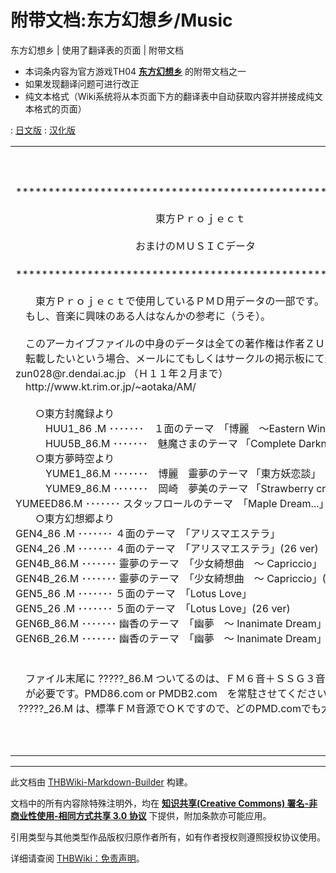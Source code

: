 # 附带文档:东方幻想乡/Music

<!-- source html: G:\repos\THBWiki-Markdown-Builder\THBWikiMarkdown\Temp\main\6\62\ns506%3A%E4%B8%9C%E6%96%B9%E5%B9%BB%E6%83%B3%E4%B9%A1%2FMusic.html -->

东方幻想乡 | 使用了翻译表的页面 | 附带文档

  
  

  

- 本词条内容为官方游戏TH04 **[东方幻想乡](./东方幻想乡.md)** 的附带文档之一
- 如果发现翻译问题可进行改正
- 纯文本格式（Wiki系统将从本页面下方的翻译表中自动获取内容并拼接成纯文本格式的页面）

: [日文版](http://omake.thwiki.cc/translate.php?u=附带文档:东方幻想乡/Music&amp;t=ja)
: [汉化版](http://omake.thwiki.cc/translate.php?u=附带文档:东方幻想乡/Music&amp;t=zh)

  
  

  


<table><tbody><tr class="tt-content" id="=-1" data-pos="&#91;&quot;=&quot;,1&#93;"><td class="tt-ja" lang="ja"><div class="poem">*******************************************************************************<br><br>　　　　　　　　　　　　　　東方Ｐｒｏｊｅｃｔ<br><br> 　　　　　　　　　　　　おまけのＭＵＳＩＣデータ<br>　　　　　　　　　　　　　　　　　　　　　　　　　　　　　　　　　　　ＺＵＮ<br>*******************************************************************************<br><br>　　東方Ｐｒｏｊｅｃｔで使用しているＰＭＤ用データの一部です。<br>　もし、音楽に興味のある人はなんかの参考に（うそ）。<br><br>　このアーカイブファイルの中身のデータは全ての著作権は作者ＺＵＮにあります。<br>　転載したいという場合、メールにてもしくはサークルの掲示板にて連絡下さい。<br>  zun028@r.dendai.ac.jp （Ｈ１１年２月まで）<br>　http://www.kt.rim.or.jp/~aotaka/AM/<br><br>　　○東方封魔録より<br>　　　HUU1_86 .M   ･･･････　１面のテーマ　「博麗　～Eastern Wind」<br>　　　HUU5B_86.M   ･･･････　魅魔さまのテーマ 「Complete Darkness」<br>　　○東方夢時空より<br>　　　YUME1_86.M   ･･･････　博麗　靈夢のテーマ  「東方妖恋談」<br>　　　YUME9_86.M   ･･･････　岡崎　夢美のテーマ  「Strawberry crisis」<br>      YUMEED86.M   ･･･････  スタッフロールのテーマ　「Maple Dream...」<br>　　○東方幻想郷より<br>      GEN4_86 .M   ･･･････  ４面のテーマ　「アリスマエステラ」<br>      GEN4_26 .M   ･･･････  ４面のテーマ　「アリスマエステラ」(26 ver)<br>      GEN4B_86.M   ･･･････  靈夢のテーマ　「少女綺想曲　～ Capriccio」<br>      GEN4B_26.M   ･･･････  靈夢のテーマ　「少女綺想曲　～ Capriccio」(26 ver)<br>      GEN5_86 .M   ･･･････  ５面のテーマ　「Lotus Love」<br>      GEN5_26 .M   ･･･････  ５面のテーマ　「Lotus Love」(26 ver)<br>      GEN6B_86.M   ･･･････  幽香のテーマ　「幽夢　～ Inanimate Dream」<br>      GEN6B_26.M   ･･･････  幽香のテーマ　「幽夢　～ Inanimate Dream」(26 ver)<br><br><br>　ファイル末尾に&#160;?????_86.M ついてるのは、ＦＭ６音＋ＳＳＧ３音＋リズム音源<br>　が必要です。PMD86.com or PMDB2.com　を常駐させてください。<br> &#160;?????_26.M は、標準ＦＭ音源でＯＫですので、どのPMD.comでも大丈夫です。<br>  </div></td><td class="tt-zh" lang="zh"><div class="poem">*******************************************************************************<br><br>　　　　　　　　　　　　　　东方Project<br><br> 　　　　　　　　　　　　附赠的MUSIC数据<br>　　　　　　　　　　　　　　　　　　　　　　　　　　　　　　　　　　　ＺＵＮ<br>*******************************************************************************<br><br>　　于东方Project中使用的PMD用数据的一部分。<br>　或许，对音乐有兴趣的人可以作为参考（雾）。<br><br>　这个存档文件中全部数据的著作权都属于作者ZUN。<br>　若想转载，请通过邮件或社团的揭示板与我联络。<br>  zun028@r.dendai.ac.jp （截至1999年2月）<br>　http://www.kt.rim.or.jp/~aotaka/AM/<br><br>　　○来自东方封魔录<br>　　　HUU1_86 .M   ･･･････　1面的主题曲　「博丽　～Eastern Wind」<br>　　　HUU5B_86.M   ･･･････　魅魔的主题曲 「Complete Darkness」<br>　　○来自东方梦时空<br>　　　YUME1_86.M   ･･･････　博丽　灵梦的主题曲  「东方妖恋谈」<br>　　　YUME9_86.M   ･･･････　冈崎　梦美的主题曲  「Strawberry crisis」<br>      YUMEED86.M   ･･･････  Staff列表的主题曲　「Maple Dream...」<br>　　○来自东方幻想乡<br>      GEN4_86 .M   ･･･････  4面的主题曲　「Alice Maestra」<br>      GEN4_26 .M   ･･･････  4面的主题曲　「Alice Maestra」(26 ver)<br>      GEN4B_86.M   ･･･････  灵梦的主题曲　「少女绮想曲　～ Capriccio」<br>      GEN4B_26.M   ･･･････  灵梦的主题曲　「少女绮想曲　～ Capriccio」(26 ver)<br>      GEN5_86 .M   ･･･････  5面的主题曲　「Lotus Love」<br>      GEN5_26 .M   ･･･････  5面的主题曲　「Lotus Love」(26 ver)<br>      GEN6B_86.M   ･･･････  幽香的主题曲　「幽梦　～ Inanimate Dream」<br>      GEN6B_26.M   ･･･････  幽香的主题曲　「幽梦　～ Inanimate Dream」(26 ver)<br><br><br>　对于末尾包含&#160;?????_86.M 的文件，FM6音＋SSG3音＋节奏音源<br>　是必要的。请让 PMD86.com 或 PMDB2.com 在后台保持运行。<br>  对于包含?????_26.M 的文件，使用标准FM音源即可，所以不论哪个PMD.com都没问题。<br>  <br><br><br><br><br><br></div></td></tr></tbody></table>







---

此文档由 [THBWiki-Markdown-Builder](https://github.com/Delsin-Yu/THBWiki-Markdown-Builder) 构建。

文档中的所有内容除特殊注明外，均在 [**知识共享(Creative Commons) 署名-非商业性使用-相同方式共享 3.0 协议**](https://creativecommons.org/licenses/by-sa/3.0/deed.zh-hans) 下提供，附加条款亦可能应用。

引用类型与其他类型作品版权归原作者所有，如有作者授权则遵照授权协议使用。

详细请查阅 [THBWiki：免责声明](https://thbwiki.cc/THBWiki:%E5%85%8D%E8%B4%A3%E5%A3%B0%E6%98%8E)。

